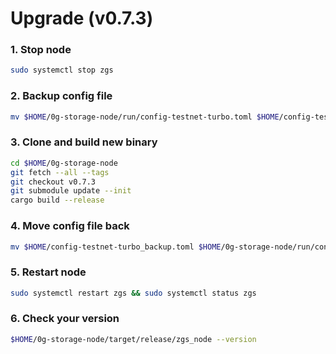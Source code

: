 # Upgrade (v0.7.3)

### 1. Stop node <a href="#id-1.-stop-node" id="id-1.-stop-node"></a>

```bash
sudo systemctl stop zgs
```

### 2. Backup config file <a href="#id-2.-backup-config-file" id="id-2.-backup-config-file"></a>

```bash
mv $HOME/0g-storage-node/run/config-testnet-turbo.toml $HOME/config-testnet-turbo_backup.toml
```

### 3. Clone and build new binary <a href="#id-3.-clone-and-build-new-binary" id="id-3.-clone-and-build-new-binary"></a>

```bash
cd $HOME/0g-storage-node
git fetch --all --tags
git checkout v0.7.3
git submodule update --init
cargo build --release
```

### 4. Move config file back <a href="#id-4.-move-config-file-back" id="id-4.-move-config-file-back"></a>

```bash
mv $HOME/config-testnet-turbo_backup.toml $HOME/0g-storage-node/run/config-testnet-turbo.toml
```

### 5. Restart node <a href="#id-5.-restart-node" id="id-5.-restart-node"></a>

```bash
sudo systemctl restart zgs && sudo systemctl status zgs
```

### 6. Check your version <a href="#id-5.-restart-node" id="id-5.-restart-node"></a>

```bash
$HOME/0g-storage-node/target/release/zgs_node --version
```
